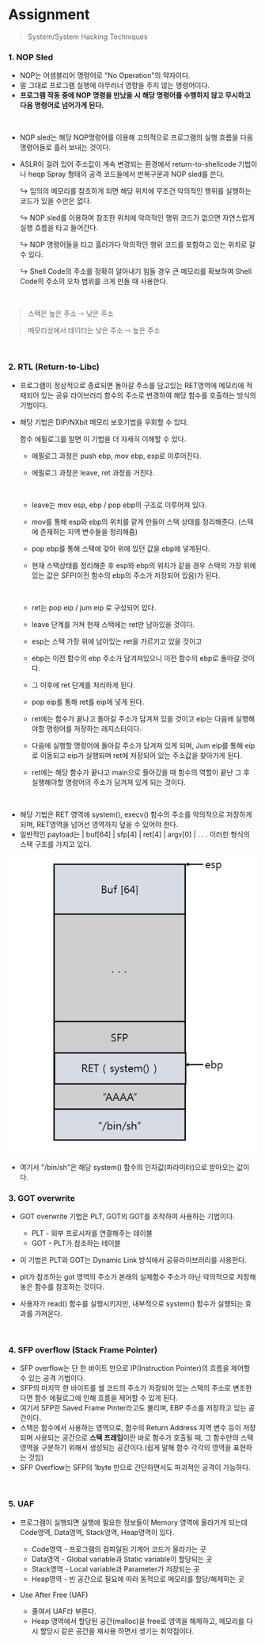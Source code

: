 # Assignment

> System/System Hacking Techniques

### 1. NOP Sled

- NOP는 어셈블리어 명령어로 "No Operation"의 약자이다.
- 말 그대로 프로그램 실행에 아무러너 영향을 주지 않는 명령어이다.
- **프로그램 작동 중에 NOP 명령을 만났을 시 해당 명령어를 수행하지 않고 무시하고 다음 명령어로 넘어가게 된다.**

<br/>

- NOP sled는 해당 NOP명령어를 이용해 고의적으로 프로그램의 실행 흐름을 다음 명령어들로 흘러 보내는 것이다.
- ASLR이 걸려 있어 주소값이 계속 변경되는 환경에서 return-to-shellcode 기법이나 heqp Spray 형태의 공격 코드들에서 반복구문과 NOP sled를 쓴다.

  ↪ 임의의 메모리를 참조하게 되면 해당 위치에 무조건 악의적인 행위를 실행하는 코드가 있을 수만은 없다.

  ↪ NOP sled를 이용하여 참조한 위치에 악의적인 행위 코드가 없으면 자연스럽게 실행 흐름을 타고 들어간다.

  ↪ NOP 명령어들을 타고 흘러가다 악의적인 행위 코드를 포함하고 있는 위치로 갈 수 있다.

  ↪ Shell Code의 주소를 정확히 알아내기 힘들 경우 큰 메모리를 확보하여 Shell Code의 주소의 오차 범위를 크게 만들 때 사용한다.

<br/>

> 스택은 높은 주소 ⇾ 낮은 주소

> 메모리상에서 데이터는 낮은 주소 ⇾ 높은 주소

<br/>

### 2. RTL (Return-to-Libc)

- 프로그램이 정상적으로 종료되면 돌아갈 주소를 담고있는 RET영역에 메모리에 적재되어 있는 공유 라이브러리 함수의 주소로 변경하여 해당 함수를 호출하는 방식의 기법이다.

- 해당 기법은 DIP/NXbit 메모리 보호기법을 우회할 수 있다.

  함수 에필로그를 알면 이 기법을 더 자세히 이해할 수 있다.

  - 에필로그 과정은 push ebp, mov ebp, esp로 이루어진다.
  - 에필로그 과정은 leave, ret 과정을 거친다.

    <br/>

  - leave는 mov esp, ebp / pop ebp의 구조로 이루어져 있다.
  - mov를 통해 esp와 ebp의 위치를 같게 만들어 스택 상태를 정리해준다. (스택에 존재하는 지역 변수들을 정리해줌)
  - pop ebp를 통해 스택에 갖아 위에 있던 값을 ebp에 넣게된다.
  - 현재 스택상태를 정리해준 후 esp와 ebp의 위치가 같을 경우 스택의 가장 위에 있는 값은 SFP(이전 함수의 ebp의 주소가 저장되어 있음)가 된다.

    <br/>

  - ret는 pop eip / jum eip 로 구성되어 있다.
  - leave 단계를 거쳐 현재 스택에는 ret만 남아있을 것이다.
  - esp는 스택 가장 위에 남아있는 ret을 가르키고 있을 것이고
  - ebp는 이전 함수의 ebp 주소가 담겨져있으니 이전 함수의 ebp로 돌아갈 것이다.
  - 그 이후에 ret 단계를 처리하게 된다.
  - pop eip를 통해 ret를 eip에 넣게 된다.
  - ret에는 함수가 끝나고 돌아갈 주소가 담겨져 있을 것이고 eip는 다음에 실행해야할 명령어를 저장하는 레지스터이다.
  - 다음에 실행할 명령어에 돌아갈 주소가 담겨져 있게 되며, Jum eip를 통해 eip로 이동되고 eip가 실행되며 ret에 저장되어 있는 주소값을 찾아가게 된다.
  - ret에는 해당 함수가 끝나고 main으로 돌아갔을 때 함수의 역할이 끝난 그 후 실행해야할 명령어의 주소가 담겨져 있게 되는 것이다.

<br/>

- 해당 기법은 RET 영역에 system(), execv() 함수의 주소를 악의적으로 저장하게 되며, RET영역을 넘어선 영역까지 덮을 수 있어야 한다.
- 일반적인 payload는 | buf[64] | sfp[4] | ret[4] | argv[0] | . . . 이러한 형식의 스택 구조를 가지고 있다.

![RTL](https://github.com/YYYEJI/GBC_SECURITY/blob/master/img/RTL.png?raw=true)

- 여기서 "/bin/sh"은 해당 system() 함수의 인자값(파라미터)으로 받아오는 값이다.

### 3. GOT overwrite

- GOT overwrite 기법은 PLT, GOT의 GOT를 조작하여 사용하는 기법이다.

  - PLT - 외부 프로시저를 연결해주는 테이블
  - GOT - PLT가 참조하는 테이블

- 이 기법은 PLT와 GOT는 Dynamic Link 방식에서 공유라이브러리를 사용한다.
- plt가 참조하는 got 영역의 주소가 본래의 실제함수 주소가 아닌 악의적으로 저장해 놓은 함수를 참조하는 것이다.
- 사용자가 read() 함수를 실행시키지만, 내부적으로 system() 함수가 실행되는 효과를 가져온다.

<br/>

### 4. SFP overflow (Stack Frame Pointer)

- SFP overflow는 단 한 바이트 만으로 IP(Instruction Pointer)의 흐름을 제어할 수 있는 공격 기법이다.
- SFP의 마지막 한 바이트를 쉘 코드의 주소가 저장되어 있는 스택의 주소로 변조한다면 함수 에필로그에 인해 흐름을 제어할 수 있게 된다.
- 여기서 SFP란 Saved Frame Pinter라고도 불리며, EBP 주소를 저장하고 있는 공간이다.
- 스택은 함수에서 사용하는 영역으로, 함수의 Return Address 지역 변수 등이 저장되며 사용되는 공간으로 **스택 프레임**이란 바로 함수가 호출될 때, 그 함수만의 스택 영역을 구분하기 위해서 생성되는 공간이다.(쉽게 말해 함수 각각의 영역을 표현하는 것임)
- SFP Overflow는 SFP의 1byte 만으로 간단하면서도 파괴적인 공격이 가능하다.

<br/>

### 5. UAF

- 프로그램이 실행되면 실행에 필요한 정보들이 Memory 영역에 올라가게 되는데 Code영역, Data영역, Stack영역, Heap영역이 있다.

  - Code영역 - 프로그램의 컴파일된 기계어 코드가 올라가는 곳
  - Data영역 - Global variable과 Static variable이 할당되는 곳
  - Stack영역 - Local variable과 Parameter가 저장되는 곳
  - Heap영역 - 빈 공간으로 필요에 따라 동적으로 메모리를 할당/해제하는 곳

- Use After Free (UAF)
  - 줄여서 UAF라 부른다.
  - Heap 영역에서 할당된 공간(malloc)을 free로 영역을 해제하고, 메모리를 다시 할당시 같은 공간을 재사용 하면서 생기는 취약점이다.
